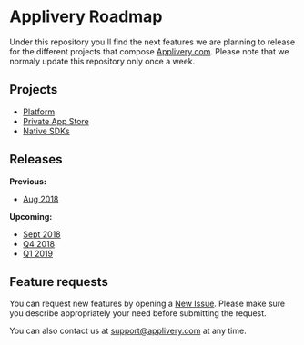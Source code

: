 # Applivery Roadmap

Under this repository you'll find the next features we are planning to release for the different projects that compose [Applivery.com](https://www.applivery.com). Please note that we normaly update this repository only once a week.

## Projects
- [Platform](https://github.com/applivery/roadmap/projects/1)
- [Private App Store](https://github.com/applivery/roadmap/projects/2)
- [Native SDKs](https://github.com/applivery/roadmap/projects/3)

## Releases
**Previous:**
- [Aug 2018](https://github.com/applivery/roadmap/milestone/4?closed=1)

**Upcoming:**
- [Sept 2018](https://github.com/applivery/roadmap/milestone/1)
- [Q4 2018](https://github.com/applivery/roadmap/milestone/2)
- [Q1 2019](https://github.com/applivery/roadmap/milestone/3)

## Feature requests
You can request new features by opening a [New Issue](https://github.com/applivery/roadmap/issues/new).
Please make sure you describe appropriately your need before submitting the request.

You can also contact us at [support@applivery.com](support@applivery.com) at any time.
